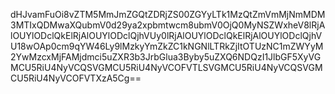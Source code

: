 dHJvamFuOi8vZTM5MmJmZGQtZDRjZS00ZGYyLTk1MzQtZmVmMjNmMDM3MTIxQDMwaXQubmV0d29ya2xpbmtwcm8ubmV0OjQ0MyNSZWxheV8lRjAlOUYlODclQkElRjAlOUYlODclQjhVUy0lRjAlOUYlODclQkElRjAlOUYlODclQjhVU18wOAp0cm9qYW46Ly9lMzkyYmZkZC1kNGNlLTRkZjItOTUzNC1mZWYyM2YwMzcxMjFAMjdmci5uZXR3b3JrbGlua3Byby5uZXQ6NDQzI1JlbGF5XyVGMCU5RiU4NyVCQSVGMCU5RiU4NyVCOFVTLSVGMCU5RiU4NyVCQSVGMCU5RiU4NyVCOFVTXzA5Cg==